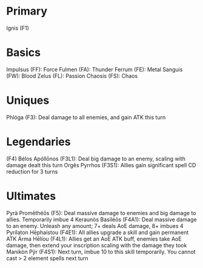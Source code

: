 # Primary
Ignis (F1)
# Basics
Impulsus (FF): Force
Fulmen (FA): Thunder
Ferrum (FE): Metal
Sanguis (FW): Blood
Zelus (FL): Passion
Chaosis (FS): Chaos
# Uniques
Phlóga (F3): Deal damage to all enemies, and gain ATK this turn

# Legendaries
(F4)
Bélos Apóllōnos (F3L1): Deal big damage to an enemy, scaling with damage dealt this turn
Orgês Pyrrhos (F3S1): Allies gain significant spell CD reduction for 3 turns

# Ultimates
Pyrà Promēthéōs (F5): Deal massive damage to enemies and big damage to allies. Temporarily imbue 4
Keraunòs Basiléōs (F4A1): Deal massive damage to an enemy. Unleash any amount; 7+ deals AoE damage, 8+ imbues 4
Pyrílaton Hēphaístou (F4E1): All allies upgrade a skill and gain permanent ATK
Árma Hēlíou (F4L1): Allies get an AoE ATK buff, enemies take AoE damage, then extend your inscription scaling with the damage they took
Manikòn Pŷr (F4S1): Next turn, imbue 10 to this skill temporarily. You cannot cast > 2 element spells next turn

